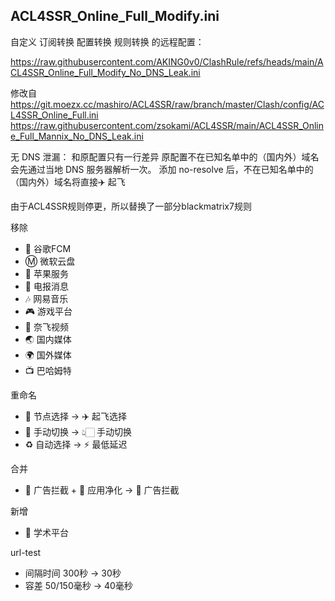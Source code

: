 
## ACL4SSR_Online_Full_Modify.ini

自定义 订阅转换 配置转换 规则转换 的远程配置：

https://raw.githubusercontent.com/AKING0v0/ClashRule/refs/heads/main/ACL4SSR_Online_Full_Modify_No_DNS_Leak.ini

修改自
https://git.moezx.cc/mashiro/ACL4SSR/raw/branch/master/Clash/config/ACL4SSR_Online_Full.ini
https://raw.githubusercontent.com/zsokami/ACL4SSR/main/ACL4SSR_Online_Full_Mannix_No_DNS_Leak.ini

无 DNS 泄漏：
和原配置只有一行差异
原配置不在已知名单中的（国内外）域名会先通过当地 DNS 服务器解析一次。
添加 no-resolve 后，不在已知名单中的（国内外）域名将直接✈️ 起飞

由于ACL4SSR规则停更，所以替换了一部分blackmatrix7规则

移除
- 📢 谷歌FCM
- Ⓜ️ 微软云盘
- 🍎 苹果服务
- 📲 电报消息
- 🎶 网易音乐
- 🎮 游戏平台
- 🎥 奈飞视频
- 🌏 国内媒体
- 🌍 国外媒体
- 📺 巴哈姆特

重命名
- 🚀 节点选择 -> ✈️ 起飞选择
- 🚀 手动切换 -> 👆🏻 手动切换
- ♻️ 自动选择 -> ⚡ 最低延迟

合并
- 🛑 广告拦截 + 🍃 应用净化 -> 💩 广告拦截

新增
- 🔬 学术平台

url-test                                  
- 间隔时间 300秒 -> 30秒
- 容差 50/150毫秒 -> 40毫秒
